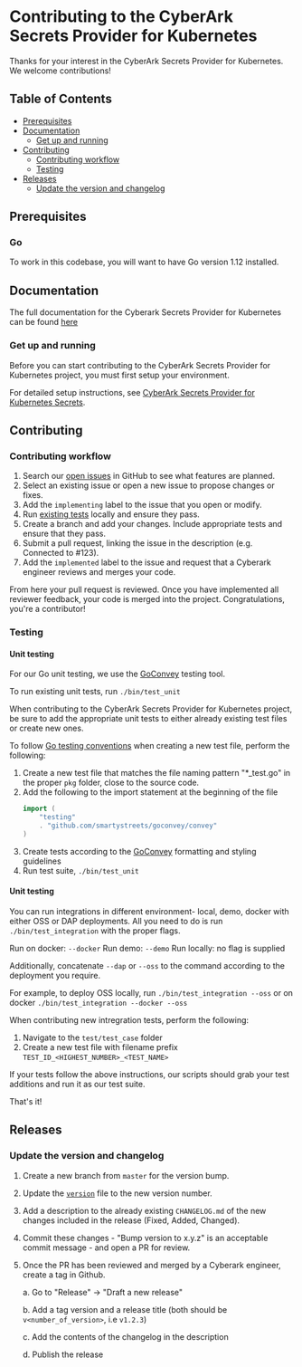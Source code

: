 # Contributing to the CyberArk Secrets Provider for Kubernetes

Thanks for your interest in the CyberArk Secrets Provider for Kubernetes. We welcome contributions!

## Table of Contents

- [Prerequisites](#prerequisites)
- [Documentation](#documentation)
    - [Get up and running](#get-up-and-running)
- [Contributing](#contributing)
    - [Contributing workflow](#contributing-workflow)
    - [Testing](#testing)
- [Releases](#releases)
    - [Update the version and changelog](#update-the-version-and-changelog)

## Prerequisites

### Go

To work in this codebase, you will want to have Go version 1.12 installed.

## Documentation

The full documentation for the Cyberark Secrets Provider for Kubernetes can be found [here](https://www.docs.conjur.org/Latest/en/Content/Integrations/Kubernetes_deployApplicationsConjur-k8s-Secrets.htm)

### Get up and running

Before you can start contributing to the CyberArk Secrets Provider for Kubernetes project, you must first setup your environment. 

For detailed setup instructions, see [CyberArk Secrets Provider for Kubernetes Secrets](https://www.docs.conjur.org/Latest/en/Content/Integrations/Kubernetes_deployApplicationsConjur-k8s-Secrets.htm).

## Contributing

### Contributing workflow

1. Search our [open issues](https://github.com/cyberark/secrets-provider-for-k8s/issues) in GitHub to see what features are planned.
1. Select an existing issue or open a new issue to propose changes or fixes.
1. Add the `implementing` label to the issue that you open or modify.
1. Run [existing tests](#testing) locally and ensure they pass.
1. Create a branch and add your changes. Include appropriate tests and ensure that they pass.
1. Submit a pull request, linking the issue in the description (e.g. Connected to #123).
1. Add the `implemented` label to the issue and request that a Cyberark engineer reviews and merges your code.

From here your pull request is reviewed. Once you have implemented all reviewer feedback, your code is merged into the project. Congratulations, you're a contributor!

### Testing

#### Unit testing
For our Go unit testing, we use the [GoConvey](http://goconvey.co/) testing tool.  

To run existing unit tests, run `./bin/test_unit`

When contributing to the CyberArk Secrets Provider for Kubernetes project, be sure to add the appropriate unit tests to either
already existing test files or create new ones.

To follow [Go testing conventions](https://golang.org/pkg/cmd/go/internal/test/) when creating a new test file, perform the following:
1. Create a new test file that matches the file naming pattern "*_test.go" in the proper `pkg` folder, close to the source code.
1. Add the following to the import statement at the beginning of the file
    ```go
    import (
        "testing"
        . "github.com/smartystreets/goconvey/convey"
    )
    ```
1. Create tests according to the [GoConvey](https://github.com/smartystreets/goconvey/wiki) formatting and styling guidelines 
1. Run test suite, `./bin/test_unit`
  
#### Unit testing

You can run integrations in different environment- local, demo, docker with either OSS or DAP deployments. 
All you need to do is run `./bin/test_integration` with the proper flags.

Run on docker: `--docker`
Run demo: `--demo`
Run locally: no flag is supplied

Additionally, concatenate `--dap` or `--oss` to the command according to the deployment you require.

For example, to deploy OSS locally, run  `./bin/test_integration --oss` or on docker `./bin/test_integration --docker --oss`

When contributing new intregration tests, perform the following:
1. Navigate to the `test/test_case` folder
1. Create a new test file with filename prefix `TEST_ID_<HIGHEST_NUMBER>_<TEST_NAME>`

If your tests follow the above instructions, our scripts should grab your test additions and run it as our test suite. 

That's it!

## Releases

### Update the version and changelog

1. Create a new branch from `master` for the version bump.
1. Update the [`version`](pkg/secrets/version.go) file to the new version number.
1. Add a description to the already existing `CHANGELOG.md` of the new changes included in the release (Fixed, Added, Changed).
1. Commit these changes - "Bump version to x.y.z" is an acceptable commit message - and open a PR for review.
1. Once the PR has been reviewed and merged by a Cyberark engineer, create a tag in Github.
    
    a. Go to "Release" -> "Draft a new release"
    
    b. Add a tag version and a release title (both should be `v<number_of_version>`, i.e `v1.2.3`)
    
    c. Add the contents of the changelog in the description
    
    d. Publish the release
